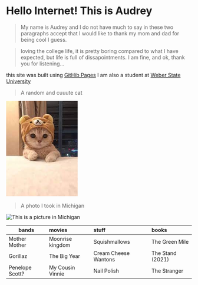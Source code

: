 # Hello Internet! This is Audrey
>My name is Audrey and I do not have much to say in these two paragraphs accept that I would like to thank my mom and dad for being cool I guess.

>loving the college life, it is pretty boring compared to what I have expected, but life is full of dissapointments. I am fine, and ok, thank you for listening...

this site was built using [GitHib Pages](https://pages.github.com/)
I am also a student at [Weber State University](https://www.weber.edu)

>A random and cuuute cat

![This is a random cat](images/cat.jpg)

>A photo I took in Michigan

![This is a picture in Michigan](images/IMG_20210714_173717030_MP.jpg)

|bands         |movies          |stuff               |books           |
|--------------|:---------------|:-------------------|:---------------|
|Mother Mother |Moonrise kingdom|Squishmallows       |The Green Mile  |
|Gorillaz      |The Big Year    |Cream Cheese Wantons|The Stand (2021)|
|Penelope Scott?|My Cousin Vinnie|Nail Polish  |The Stranger     |